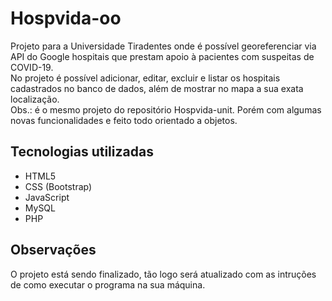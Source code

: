 # Hospvida-oo
Projeto para a Universidade Tiradentes onde é possível georeferenciar via API do Google hospitais que prestam apoio à pacientes com suspeitas de COVID-19.  
No projeto é possível adicionar, editar, excluir e listar os hospitais cadastrados no banco de dados, além de mostrar no mapa a sua exata localização.  
Obs.: é o mesmo projeto do repositório Hospvida-unit. Porém com algumas novas funcionalidades e feito todo orientado a objetos.

## Tecnologias utilizadas

* HTML5
* CSS (Bootstrap)
* JavaScript
* MySQL
* PHP

## Observações
O projeto está sendo finalizado, tão logo será atualizado com as intruções de como executar o programa na sua máquina.
